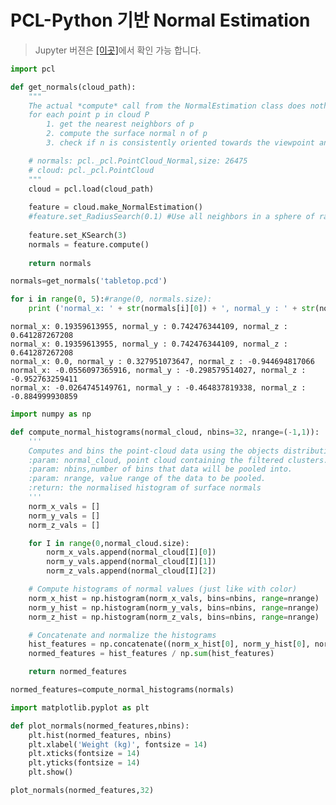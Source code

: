# PCL-Python 기반 Normal Estimation

> Jupyter 버젼은 [[이곳]](https://github.com/adioshun/gitBook_Tutorial_PCL/blob/master/Beginner/Part01-Chapter03-PCL-Python-a.ipynb)에서 확인 가능 합니다. 





```python
import pcl

def get_normals(cloud_path):
    """
    The actual *compute* call from the NormalEstimation class does nothing internally but:
    for each point p in cloud P
        1. get the nearest neighbors of p
        2. compute the surface normal n of p
        3. check if n is consistently oriented towards the viewpoint and flip otherwise

    # normals: pcl._pcl.PointCloud_Normal,size: 26475
    # cloud: pcl._pcl.PointCloud
    """
    cloud = pcl.load(cloud_path)
    
    feature = cloud.make_NormalEstimation()
    #feature.set_RadiusSearch(0.1) #Use all neighbors in a sphere of radius 3cm
    
    feature.set_KSearch(3)
    normals = feature.compute()
    
    return normals
```


```python
normals=get_normals('tabletop.pcd')
```


```python
for i in range(0, 5):#range(0, normals.size):
    print ('normal_x: ' + str(normals[i][0]) + ', normal_y : ' + str(normals[i][1]) + ', normal_z : ' + str(normals[i][2]))
```

    normal_x: 0.19359613955, normal_y : 0.742476344109, normal_z : 0.641287267208
    normal_x: 0.19359613955, normal_y : 0.742476344109, normal_z : 0.641287267208
    normal_x: 0.0, normal_y : 0.327951073647, normal_z : -0.944694817066
    normal_x: -0.0556097365916, normal_y : -0.298579514027, normal_z : -0.952763259411
    normal_x: -0.0264745149761, normal_y : -0.464837819338, normal_z : -0.884999930859



```python
import numpy as np

def compute_normal_histograms(normal_cloud, nbins=32, nrange=(-1,1)):
    '''
    Computes and bins the point-cloud data using the objects distribution of surface normals.
    :param: normal_cloud, point cloud containing the filtered clusters.
    :param: nbins,number of bins that data will be pooled into.
    :param: nrange, value range of the data to be pooled.
    :return: the normalised histogram of surface normals
    '''
    norm_x_vals = []
    norm_y_vals = []
    norm_z_vals = []

    for I in range(0,normal_cloud.size):
        norm_x_vals.append(normal_cloud[I][0])
        norm_y_vals.append(normal_cloud[I][1])
        norm_z_vals.append(normal_cloud[I][2])

    # Compute histograms of normal values (just like with color)
    norm_x_hist = np.histogram(norm_x_vals, bins=nbins, range=nrange)
    norm_y_hist = np.histogram(norm_y_vals, bins=nbins, range=nrange)
    norm_z_hist = np.histogram(norm_z_vals, bins=nbins, range=nrange) 

    # Concatenate and normalize the histograms
    hist_features = np.concatenate((norm_x_hist[0], norm_y_hist[0], norm_z_hist[0])).astype(np.float64)
    normed_features = hist_features / np.sum(hist_features)

    return normed_features
```


```python
normed_features=compute_normal_histograms(normals)
```


```python
import matplotlib.pyplot as plt

def plot_normals(normed_features,nbins):
    plt.hist(normed_features, nbins)
    plt.xlabel('Weight (kg)', fontsize = 14)
    plt.xticks(fontsize = 14)
    plt.yticks(fontsize = 14)
    plt.show()
```


```python
plot_normals(normed_features,32)
```

